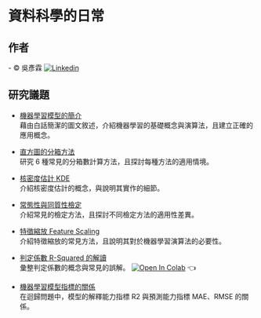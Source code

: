 # 資料科學的日常

## 作者     
<span> - &copy; 吳彥霖 [![Linkedin](https://img.shields.io/badge/LinkedIn-0077B5?style=for-the-badge&logo=linkedin&logoColor=white)](https://www.linkedin.com/in/yenlinwu/)  </span>  

## 研究議題   
- [機器學習模型的簡介](./Introduction_to_Machine_Learning_Models/README.md)  
  藉由白話簡潔的圖文敘述，介紹機器學習的基礎概念與演算法，且建立正確的應用概念。
  
- [直方圖的分箱方法](./Number_of_Bins_and_Width_in_a_Histogram/README.md)  
  研究 6 種常見的分箱數計算方法，且探討每種方法的適用情境。  

- [核密度估計 KDE](./Kernel_Density_Estimation/README.md)  
  介紹核密度估計的概念，與說明其實作的細節。

- [常態性與同質性檢定](./Normality_and_Homogeneity_Test/README.md)  
  介紹常見的檢定方法，且探討不同檢定方法的適用性差異。

- [特徵縮放 Feature Scaling](./Feature_Scaling/README.md)  
  介紹特徵縮放的常見方法，且說明其對於機器學習演算法的必要性。

- [判定係數 R-Squared 的解讀](https://colab.research.google.com/github/YenLinWu/Daily_Work_of_Data_Science/blob/Dev/R2/R2.ipynb)        
  彙整判定係數的概念與常見的誤解。 [![Open In Colab](https://colab.research.google.com/assets/colab-badge.svg)](https://colab.research.google.com/github/YenLinWu/Daily_Work_of_Data_Science/blob/Dev/R2/R2.ipynb)  :point_left:  

- [機器學習模型指標的關係](./MAE_and_R2/README.md)  
  在迴歸問題中，模型的解釋能力指標 R2 與預測能力指標 MAE、RMSE 的關係。  

